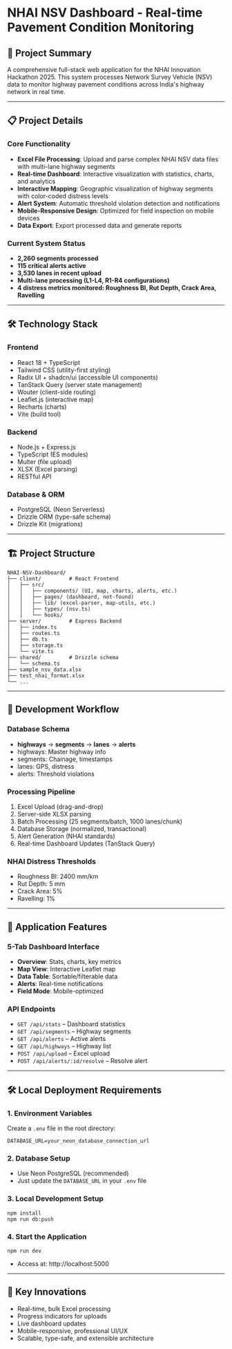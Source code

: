 # NHAI NSV Dashboard - Real-time Pavement Condition Monitoring

## 🚀 Project Summary
A comprehensive full-stack web application for the NHAI Innovation Hackathon 2025. This system processes Network Survey Vehicle (NSV) data to monitor highway pavement conditions across India's highway network in real time.

---

## 📋 Project Details

### Core Functionality
- **Excel File Processing**: Upload and parse complex NHAI NSV data files with multi-lane highway segments
- **Real-time Dashboard**: Interactive visualization with statistics, charts, and analytics
- **Interactive Mapping**: Geographic visualization of highway segments with color-coded distress levels
- **Alert System**: Automatic threshold violation detection and notifications
- **Mobile-Responsive Design**: Optimized for field inspection on mobile devices
- **Data Export**: Export processed data and generate reports

### Current System Status
- **2,260 segments processed**
- **115 critical alerts active**
- **3,530 lanes in recent upload**
- **Multi-lane processing (L1-L4, R1-R4 configurations)**
- **4 distress metrics monitored: Roughness BI, Rut Depth, Crack Area, Ravelling**

---

## 🛠 Technology Stack

### Frontend
- React 18 + TypeScript
- Tailwind CSS (utility-first styling)
- Radix UI + shadcn/ui (accessible UI components)
- TanStack Query (server state management)
- Wouter (client-side routing)
- Leaflet.js (interactive map)
- Recharts (charts)
- Vite (build tool)

### Backend
- Node.js + Express.js
- TypeScript (ES modules)
- Multer (file upload)
- XLSX (Excel parsing)
- RESTful API

### Database & ORM
- PostgreSQL (Neon Serverless)
- Drizzle ORM (type-safe schema)
- Drizzle Kit (migrations)

---

## 🏗 Project Structure

```
NHAI-NSV-Dashboard/
├── client/         # React Frontend
│   ├── src/
│   │   ├── components/ (UI, map, charts, alerts, etc.)
│   │   ├── pages/ (dashboard, not-found)
│   │   ├── lib/ (excel-parser, map-utils, etc.)
│   │   ├── types/ (nsv.ts)
│   │   └── hooks/
├── server/         # Express Backend
│   ├── index.ts
│   ├── routes.ts
│   ├── db.ts
│   ├── storage.ts
│   └── vite.ts
├── shared/         # Drizzle schema
│   └── schema.ts
├── sample_nsv_data.xlsx
├── test_nhai_format.xlsx
└── ...
```

---

## 🔄 Development Workflow

### Database Schema
- **highways** → **segments** → **lanes** → **alerts**
- highways: Master highway info
- segments: Chainage, timestamps
- lanes: GPS, distress
- alerts: Threshold violations

### Processing Pipeline
1. Excel Upload (drag-and-drop)
2. Server-side XLSX parsing
3. Batch Processing (25 segments/batch, 1000 lanes/chunk)
4. Database Storage (normalized, transactional)
5. Alert Generation (NHAI standards)
6. Real-time Dashboard Updates (TanStack Query)

### NHAI Distress Thresholds
- Roughness BI: 2400 mm/km
- Rut Depth: 5 mm
- Crack Area: 5%
- Ravelling: 1%

---

## 📱 Application Features

### 5-Tab Dashboard Interface
- **Overview**: Stats, charts, key metrics
- **Map View**: Interactive Leaflet map
- **Data Table**: Sortable/filterable data
- **Alerts**: Real-time notifications
- **Field Mode**: Mobile-optimized

### API Endpoints
- `GET /api/stats` – Dashboard statistics
- `GET /api/segments` – Highway segments
- `GET /api/alerts` – Active alerts
- `GET /api/highways` – Highway list
- `POST /api/upload` – Excel upload
- `POST /api/alerts/:id/resolve` – Resolve alert

---

## 🛠 Local Deployment Requirements

### 1. Environment Variables
Create a `.env` file in the root directory:
```
DATABASE_URL=your_neon_database_connection_url
```

### 2. Database Setup
- Use Neon PostgreSQL (recommended)
- Just update the `DATABASE_URL` in your `.env` file

### 3. Local Development Setup
```
npm install
npm run db:push
```

### 4. Start the Application
```
npm run dev
```
- Access at: http://localhost:5000

---

## 🎯 Key Innovations
- Real-time, bulk Excel processing
- Progress indicators for uploads
- Live dashboard updates
- Mobile-responsive, professional UI/UX
- Scalable, type-safe, and extensible architecture
